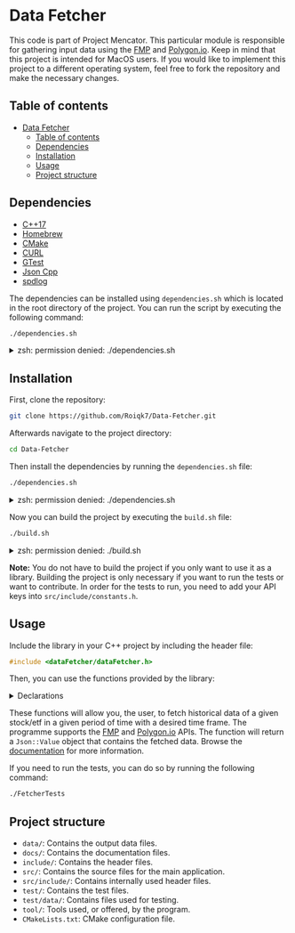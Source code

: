 # Data Fetcher

This code is part of Project Mencator. This particular module is responsible for gathering input data using the [FMP](https://site.financialmodelingprep.com) and [Polygon.io](https://polygon.io). Keep in mind that this project is intended for MacOS users. If you would like to implement this project to a different operating system, feel free to fork the repository and make the necessary changes.

## Table of contents
- [Data Fetcher](#data-fetcher)
  - [Table of contents](#table-of-contents)
  - [Dependencies](#dependencies)
  - [Installation](#installation)
  - [Usage](#usage)
  - [Project structure](#project-structure)

## Dependencies

* [C++17](https://en.cppreference.com/w/cpp/17)
* [Homebrew](https://brew.sh/)
* [CMake](https://cmake.org/)
* [CURL](https://curl.se/)
* [GTest](https://github.com/google/googletest)
* [Json Cpp](https://github.com/open-source-parsers/jsoncpp)
* [spdlog](https://github.com/gabime/spdlog)

The dependencies can be installed using `dependencies.sh` which is located in the root directory of the project. You can run the script by executing the following command:

```bash
./dependencies.sh
```

<details>
<summary>zsh: permission denied: ./dependencies.sh</summary>

To fix this error run:

```bash
chmod +x dependencies.sh
```

This will make the file executable. Now you can run the file and install all the dependencies.

</details>

## Installation

First, clone the repository:

```bash
git clone https://github.com/Roiqk7/Data-Fetcher.git
```

Afterwards navigate to the project directory:

```bash
cd Data-Fetcher
```

Then install the dependencies by running the `dependencies.sh` file:

```bash
./dependencies.sh
```

<details>
<summary>zsh: permission denied: ./dependencies.sh</summary>

To fix this error run:

```bash
chmod +x dependencies.sh
```

This will make the file executable. Now you can run the file and install all the dependencies.

</details>

Now you can build the project by executing the `build.sh` file:

```bash
./build.sh
```

<details>
<summary>zsh: permission denied: ./build.sh</summary>

```bash
chmod +x build.sh
```

This will make the file executable. Now you can run the file and build the project.

</details>

**Note:** You do not have to build the project if you only want to use it as a library. Building the project is only necessary if you want to run the tests or want to contribute. In order for the tests to run, you need to add your API keys into `src/include/constants.h`.

## Usage

Include the library in your C++ project by including the header file:

```cpp
#include <dataFetcher/dataFetcher.h>
```

Then, you can use the functions provided by the library:

<details>
<summary>Declarations</summary>

```cpp
Json::Value fetchHistoricalData(const std::string& tickerSymbol, const std::string& fromDate, const std::string& toDate,
                const std::string& timeFrame, const std::string& api, const std::string& apiKey);
Json::Value fetchHistoricalData(const std::string& urlString);
Json::Value fetchHistoricalData(const std::string& urlString, const std::string& apiKey);
```
</details>

These functions will allow you, the user, to fetch historical data of a given stock/etf in a given period of time with a desired time frame. The programme supports the [FMP](https://site.financialmodelingprep.com) and [Polygon.io](https://polygon.io) APIs. The function will return a `Json::Value` object that contains the fetched data. Browse the [documentation](https://github.com/Roiqk7/Data-Fetcher/tree/main/docs) for more information.

If you need to run the tests, you can do so by running the following command:

```bash
./FetcherTests
```

## Project structure

* `data/`: Contains the output data files.
* `docs/`: Contains the documentation files.
* `include/`: Contains the header files.
* `src/`: Contains the source files for the main application.
* `src/include/`: Contains internally used header files.
* `test/`: Contains the test files.
* `test/data/`: Contains files used for testing.
* `tool/`: Tools used, or offered, by the program.
* `CMakeLists.txt`: CMake configuration file.